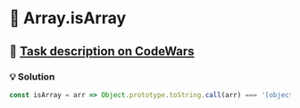 # 📝 Array.isArray

## 🔗 [Task description on CodeWars](https://www.codewars.com/kata/525a4cab1650d76b8000084d)

### 💡 Solution

```javascript
const isArray = arr => Object.prototype.toString.call(arr) === '[object Array]';
```
